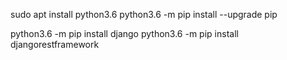 sudo apt install python3.6
python3.6 -m pip install --upgrade pip

python3.6 -m pip install django
python3.6 -m pip install djangorestframework
